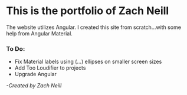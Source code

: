 # This is the portfolio of Zach Neill
The website utilizes Angular. I created this site from scratch...with some help from Angular Material.

### To Do:
* Fix Material labels using (...) ellipses on smaller screen sizes
* Add Too Loudifier to projects 
* Upgrade Angular

*-Created by Zach Neill*
